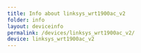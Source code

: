 ```yaml
---
title: Info about linksys_wrt1900ac_v2
folder: info
layout: deviceinfo
permalink: /devices/linksys_wrt1900ac_v2/
device: linksys_wrt1900ac_v2
---
```

